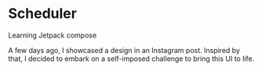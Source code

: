 # Scheduler
Learning Jetpack compose

A few days ago, I showcased a design in an Instagram post. Inspired by that, I decided to embark on a self-imposed challenge to bring this UI to life.

